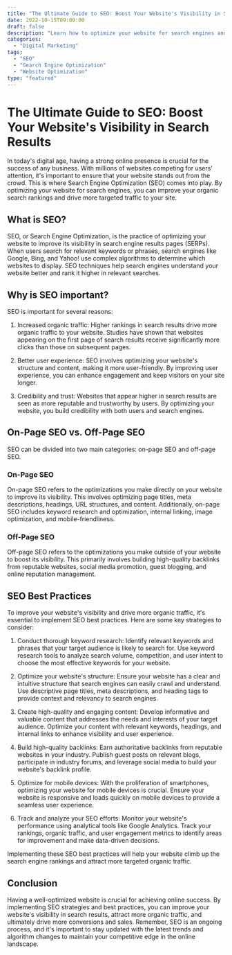 ```yaml
---
title: "The Ultimate Guide to SEO: Boost Your Website's Visibility in Search Results"
date: 2022-10-15T09:00:00
draft: false
description: "Learn how to optimize your website for search engines and improve your online visibility with this comprehensive guide on SEO."
categories:
  - "Digital Marketing"
tags:
  - "SEO"
  - "Search Engine Optimization"
  - "Website Optimization"
type: "featured"
---
```


# The Ultimate Guide to SEO: Boost Your Website's Visibility in Search Results

In today's digital age, having a strong online presence is crucial for the success of any business. With millions of websites competing for users' attention, it's important to ensure that your website stands out from the crowd. This is where Search Engine Optimization (SEO) comes into play. By optimizing your website for search engines, you can improve your organic search rankings and drive more targeted traffic to your site.

## What is SEO?

SEO, or Search Engine Optimization, is the practice of optimizing your website to improve its visibility in search engine results pages (SERPs). When users search for relevant keywords or phrases, search engines like Google, Bing, and Yahoo! use complex algorithms to determine which websites to display. SEO techniques help search engines understand your website better and rank it higher in relevant searches.

## Why is SEO important?

SEO is important for several reasons:

1. Increased organic traffic: Higher rankings in search results drive more organic traffic to your website. Studies have shown that websites appearing on the first page of search results receive significantly more clicks than those on subsequent pages.

2. Better user experience: SEO involves optimizing your website's structure and content, making it more user-friendly. By improving user experience, you can enhance engagement and keep visitors on your site longer.

3. Credibility and trust: Websites that appear higher in search results are seen as more reputable and trustworthy by users. By optimizing your website, you build credibility with both users and search engines.

## On-Page SEO vs. Off-Page SEO

SEO can be divided into two main categories: on-page SEO and off-page SEO.

### On-Page SEO

On-page SEO refers to the optimizations you make directly on your website to improve its visibility. This involves optimizing page titles, meta descriptions, headings, URL structures, and content. Additionally, on-page SEO includes keyword research and optimization, internal linking, image optimization, and mobile-friendliness.

### Off-Page SEO

Off-page SEO refers to the optimizations you make outside of your website to boost its visibility. This primarily involves building high-quality backlinks from reputable websites, social media promotion, guest blogging, and online reputation management.

## SEO Best Practices

To improve your website's visibility and drive more organic traffic, it's essential to implement SEO best practices. Here are some key strategies to consider:

1. Conduct thorough keyword research: Identify relevant keywords and phrases that your target audience is likely to search for. Use keyword research tools to analyze search volume, competition, and user intent to choose the most effective keywords for your website.

2. Optimize your website's structure: Ensure your website has a clear and intuitive structure that search engines can easily crawl and understand. Use descriptive page titles, meta descriptions, and heading tags to provide context and relevancy to search engines.

3. Create high-quality and engaging content: Develop informative and valuable content that addresses the needs and interests of your target audience. Optimize your content with relevant keywords, headings, and internal links to enhance visibility and user experience.

4. Build high-quality backlinks: Earn authoritative backlinks from reputable websites in your industry. Publish guest posts on relevant blogs, participate in industry forums, and leverage social media to build your website's backlink profile.

5. Optimize for mobile devices: With the proliferation of smartphones, optimizing your website for mobile devices is crucial. Ensure your website is responsive and loads quickly on mobile devices to provide a seamless user experience.

6. Track and analyze your SEO efforts: Monitor your website's performance using analytical tools like Google Analytics. Track your rankings, organic traffic, and user engagement metrics to identify areas for improvement and make data-driven decisions.

Implementing these SEO best practices will help your website climb up the search engine rankings and attract more targeted organic traffic.

## Conclusion

Having a well-optimized website is crucial for achieving online success. By implementing SEO strategies and best practices, you can improve your website's visibility in search results, attract more organic traffic, and ultimately drive more conversions and sales. Remember, SEO is an ongoing process, and it's important to stay updated with the latest trends and algorithm changes to maintain your competitive edge in the online landscape.
